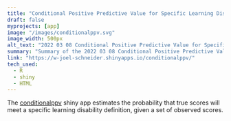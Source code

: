 ```yaml
---
title: "Conditional Positive Predictive Value for Specific Learning Disabilities"
draft: false
myprojects: [app]
image: "/images/conditionalppv.svg"
image_width: 500px
alt_text: "2022 03 08 Conditional Positive Predictive Value for Specific Learning Disabilities screenshot"
summary: "Summary of the 2022 03 08 Conditional Positive Predictive Value for Specific Learning Disabilities project"
link: "https://w-joel-schneider.shinyapps.io/conditionalppv/"
tech_used:
  - R
  - shiny
  - HTML
---
```

 	
The [conditionalppv](https://w-joel-schneider.shinyapps.io/conditionalppv/) shiny app estimates the probability that true scores will meet a specific learning disability definition, given a set of observed scores. 
